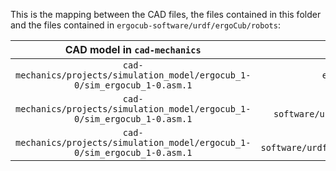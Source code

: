 
This is the mapping between the CAD files, the files contained in this folder and the files contained in `ergocub-software/urdf/ergoCub/robots`:

| CAD model in `cad-mechanics` | yaml file | csv file | YARP_ROBOT_NAME |
|:----------:|:---------:|:----------:|:--------------:|
| `cad-mechanics/projects/simulation_model/ergocub_1-0/sim_ergocub_1-0.asm.1` | `ergocub-software/urdf/creo2urdf/data/ergocub1_0/ERGOCUB_all_options.yaml` | `ergocub-software/urdf/creo2urdf/data/ergocub1_0/ERGOCUB_all_options/ERGOCUB_joint_all_parameters.csv` | `ergoCubSN000`  |
| `cad-mechanics/projects/simulation_model/ergocub_1-0/sim_ergocub_1-0.asm.1` | `ergocub-software/urdf/creo2urdf/data/ergocub1_0/ERGOCUB_all_options/ERGOCUB_all_options_gazebo.yaml` | `ergocub-software/urdf/creo2urdf/data/ergocub1_0/ERGOCUB_all_options/ERGOCUB_joint_all_parameters.csv` | `ergoCubGazeboV1`  |
| `cad-mechanics/projects/simulation_model/ergocub_1-0/sim_ergocub_1-0.asm.1` | `ergocub-software/urdf/creo2urdf/data/ergocub1_0/ERGOCUB_all_options/ERGOCUB_all_options_minContacts.yaml` | `ergocub-software/urdf/creo2urdf/data/ergocub1_0/ERGOCUB_all_options/ERGOCUB_joint_all_parameters.csv` | `ergoCubGazeboV1_minContacts`  |

